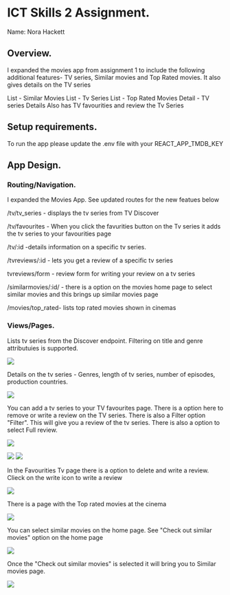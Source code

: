 # ICT Skills 2 Assignment.
Name: Nora Hackett

## Overview.
I expanded the movies app from assignment 1 to include the following additional features- TV series, Similar movies and Top Rated movies. It also gives details on the TV series 

List - Similar Movies 
List - Tv Series 
List - Top Rated Movies 
Detail - TV series Details 
Also has TV favourities and review the Tv Series 

## Setup requirements.
To run the app please update the .env file with your REACT_APP_TMDB_KEY


## App Design.
### Routing/Navigation.
I expanded the Movies App. See updated routes for the new featues below 

/tv/tv_series - displays the tv series from TV Discover

/tv/favourites - When you click the favurities button on the Tv series it adds the tv series to your favourities page 

/tv/:id -details information on a specific tv series.

/tvreviews/:id - lets you get a review of a specific tv series  

tvreviews/form - review form for writing your review on a tv series

/similarmovies/:id/ - there is a option on the movies home page to select similar movies and this brings up similar movies page

/movies/top_rated- lists top rated movies shown in cinemas



### Views/Pages.

Lists tv series from the Discover endpoint. Filtering on title and genre attributuies is supported. 

![][d1]

Details on the tv series - Genres, length of tv series, number of episodes, production countries. 

![][tvdetail]

You can add a tv series to your TV favourites page. There is a option here to remove or write a review on the TV series. 
There is also a Filter option "Filter". This will give you a review of the tv series. There is also a option to select Full review. 

![][tvF]

![][review]
![][fullreview]


In the Favourities Tv page there is a option to delete and write a review. Clieck on the write icon to  write a review   

![][writereview]

There is a page with the Top rated movies at the cinema

![][top_rated]


You can select similar movies on the home page. See "Check out similar movies" option on the home page

![][d2]

Once the "Check out similar movies" is selected it will bring you to Similar movies page. 

![][similar]


[d1]: ./public/images/tvdiscover1.png
[tvdetail]: ./public/images/tvdetail.png
[tvF]: ./public/images/favouritetv.png
[writereview]: ./public/images/tvreview.png
[top_rated]: ./public/images/toprated.png
[top_rated]: ./public/images/toprated.png
[d2]: ./public/images/discovermovies.png
[similar]: ./public/images/similarmovies.png
[fullreview]: ./public/images/fullreview.png
[review]: ./public/images/review.png